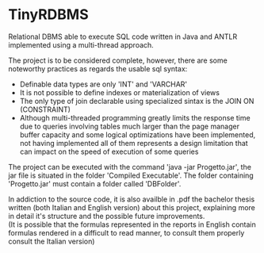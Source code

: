 # TinyRDBMS
Relational DBMS able to execute SQL code written in Java and ANTLR implemented using a multi-thread approach.

The project is to be considered complete, however, there are some noteworthy practices as regards the usable sql syntax:
<ul>
  <li>Definable data types are only 'INT' and 'VARCHAR'</li>
  <li>It is not possible to define indexes or materialization of views</li>
  <li>The only type of join declarable using specialized sintax is the JOIN ON (CONSTRAINT)</li>
  <li>Although multi-threaded programming greatly limits the response time due to queries involving tables much larger than the page manager buffer capacity and some logical optimizations have been implemented, not having implemented all of them represents a design limitation that can impact on the speed of execution of some queries</li>
</ul>

The project can be executed with the command 'java -jar Progetto.jar', the jar file is situated in the folder 'Compiled Executable'. 
The folder containing 'Progetto.jar' must contain a folder called 'DBFolder'.

In addiction to the source code, it is also availble in .pdf the bachelor thesis written (both Italian and English version) about this project,
explaining more in detail it's structure and the possible future improvements.
<br>
(It is possible that the formulas represented in the reports in English contain formulas rendered in a difficult to read manner, to consult them properly consult the Italian version)
